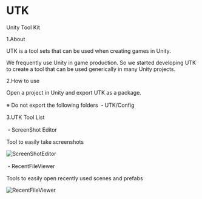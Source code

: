 # UTK
Unity Tool Kit

1.About

UTK is a tool sets that can be used when creating games in Unity.

We frequently use Unity in game production. So we started developing UTK to create a tool that can be used generically in many Unity projects.

2.How to use

Open a project in Unity and export UTK as a package.

※ Do not export the following folders
・UTK/Config


3.UTK Tool List

・ScreenShot Editor

Tool to easily take screenshots

![ScreenShotEditor](https://github.com/fawn4815studio/UTK/blob/master/UTK/Images/ScreenShotEditor.PNG)

・RecentFileViewer

Tools to easily open recently used scenes and prefabs

![RecentFileViewer](https://github.com/fawn4815studio/UTK/blob/master/UTK/Images/RecentFileViewer.PNG)
